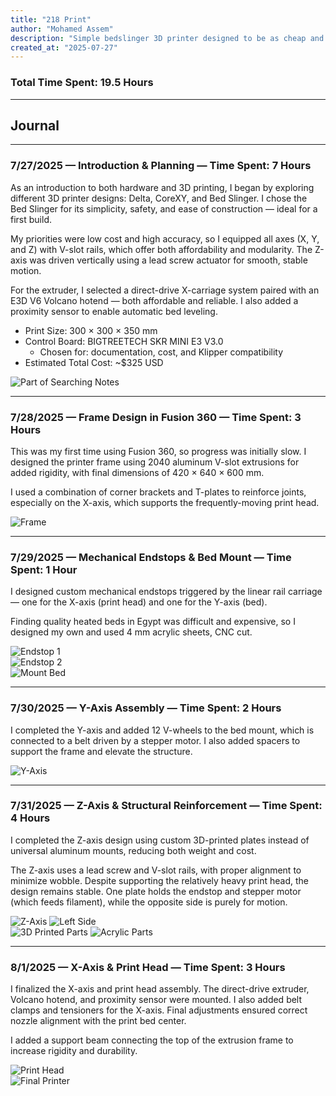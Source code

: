 ```yaml
---
title: "218 Print"
author: "Mohamed Assem"
description: "Simple bedslinger 3D printer designed to be as cheap and precise as possible"
created_at: "2025-07-27"
---
```


### Total Time Spent: 19.5 Hours

---

## Journal

---

### 7/27/2025 — Introduction & Planning — Time Spent: 7 Hours  
As an introduction to both hardware and 3D printing, I began by exploring different 3D printer designs: Delta, CoreXY, and Bed Slinger. I chose the Bed Slinger for its simplicity, safety, and ease of construction — ideal for a first build.

My priorities were low cost and high accuracy, so I equipped all axes (X, Y, and Z) with V-slot rails, which offer both affordability and modularity. The Z-axis was driven vertically using a lead screw actuator for smooth, stable motion.

For the extruder, I selected a direct-drive X-carriage system paired with an E3D V6 Volcano hotend — both affordable and reliable. I also added a proximity sensor to enable automatic bed leveling.

- Print Size: 300 × 300 × 350 mm  
- Control Board: BIGTREETECH SKR MINI E3 V3.0  
  - Chosen for: documentation, cost, and Klipper compatibility  
- Estimated Total Cost: ~$325 USD

![Part of Searching Notes](img/notes.png)

---

### 7/28/2025 — Frame Design in Fusion 360 — Time Spent: 3 Hours  
This was my first time using Fusion 360, so progress was initially slow. I designed the printer frame using 2040 aluminum V-slot extrusions for added rigidity, with final dimensions of 420 × 640 × 600 mm.

I used a combination of corner brackets and T-plates to reinforce joints, especially on the X-axis, which supports the frequently-moving print head.

![Frame](img/frame.png)

---

### 7/29/2025 — Mechanical Endstops & Bed Mount — Time Spent: 1 Hour  
I designed custom mechanical endstops triggered by the linear rail carriage — one for the X-axis (print head) and one for the Y-axis (bed).

Finding quality heated beds in Egypt was difficult and expensive, so I designed my own and used 4 mm acrylic sheets, CNC cut.

![Endstop 1](img/endstop1.png)  
![Endstop 2](img/endstop2.png)  
![Mount Bed](img/mountbed.png)

---

### 7/30/2025 — Y-Axis Assembly — Time Spent: 2 Hours  
I completed the Y-axis and added 12 V-wheels to the bed mount, which is connected to a belt driven by a stepper motor. I also added spacers to support the frame and elevate the structure.

![Y-Axis](img/y_axis.png)

---

### 7/31/2025 — Z-Axis & Structural Reinforcement — Time Spent: 4 Hours  
I completed the Z-axis design using custom 3D-printed plates instead of universal aluminum mounts, reducing both weight and cost.

The Z-axis uses a lead screw and V-slot rails, with proper alignment to minimize wobble. Despite supporting the relatively heavy print head, the design remains stable. One plate holds the endstop and stepper motor (which feeds filament), while the opposite side is purely for motion.

![Z-Axis](img/z_axis.png)   ![Left Side](img/left_side.png)  
![3D Printed Parts](img/3d_printed.png)   ![Acrylic Parts](img/acrlyic.png)

---

### 8/1/2025 — X-Axis & Print Head — Time Spent: 3 Hours  
I finalized the X-axis and print head assembly. The direct-drive extruder, Volcano hotend, and proximity sensor were mounted. I also added belt clamps and tensioners for the X-axis. Final adjustments ensured correct nozzle alignment with the print bed center.

I added a support beam connecting the top of the extrusion frame to increase rigidity and durability.

![Print Head](img/print_head.png)  
![Final Printer](img/printer.png)
